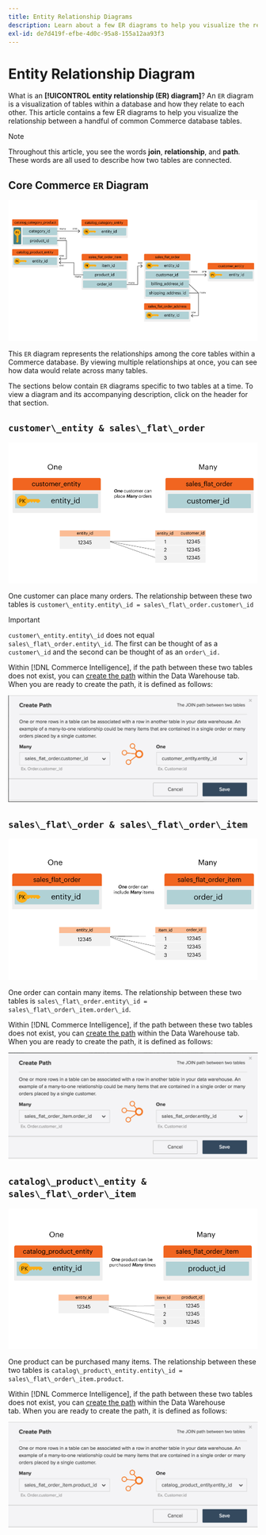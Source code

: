 ```yaml
---
title: Entity Relationship Diagrams
description: Learn about a few ER diagrams to help you visualize the relationship between a handful of common Commerce database tables.
exl-id: de7d419f-efbe-4d0c-95a8-155a12aa93f3
---
```

# Entity Relationship Diagram

What is an **[!UICONTROL entity relationship (ER) diagram]**? An `ER` diagram is a visualization of tables within a database and how they relate to each other. This article contains a few ER diagrams to help you visualize the relationship between a handful of common Commerce database tables.

>[!NOTE]
>
>Throughout this article, you see the words **join**, **relationship**, and **path**. These words are all used to describe how two tables are connected.

## Core Commerce `ER` Diagram

![4_DB_Chart](../../assets/4_DB_Chart.png)

This `ER` diagram represents the relationships among the core tables within a Commerce database. By viewing multiple relationships at once, you can see how data would relate across many tables.

The sections below contain `ER` diagrams specific to two tables at a time. To view a diagram and its accompanying description, click on the header for that section.

## `customer\_entity & sales\_flat\_order`

![One Customer Many Orders](../../assets/2_OneCustomerManyOrders.png)

One customer can place many orders. The relationship between these two tables is `customer\_entity.entity\_id = sales\_flat\_order.customer\_id`

>[!IMPORTANT]
>
>`customer\_entity.entity\_id` does not equal `sales\_flat\_order.entity\_id`. The first can be thought of as a `customer\_id` and the second can be thought of as an `order\_id.` 

Within [!DNL Commerce Intelligence], if the path between these two tables does not exist, you can [create the path](../data-warehouse-mgr/create-paths-calc-columns.md) within the Data Warehouse tab. When you are ready to create the path, it is defined as follows:

![](../../assets/SFO___CE_path.png)

## `sales\_flat\_order & sales\_flat\_order\_item`

![1_OneOrderManyItems](../../assets/1_OneOrderManyItems.png)

One order can contain many items. The relationship between these two tables is `sales\_flat\_order.entity\_id = sales\_flat\_order\_item.order\_id`.

Within [!DNL Commerce Intelligence], if the path between these two tables does not exist, you can [create the path](../data-warehouse-mgr/create-paths-calc-columns.md) within the Data Warehouse tab. When you are ready to create the path, it is defined as follows:

![](../../assets/SFOI___SFO_path.png)

## `catalog\_product\_entity & sales\_flat\_order\_item`

![3_OneProductManyTimes](../../assets/3_OneProductManyTimes.png)

One product can be purchased many items. The relationship between these two tables is `catalog\_product\_entity.entity\_id = sales\_flat\_order\_item.product`.

Within [!DNL Commerce Intelligence], if the path between these two tables does not exist, you can [create the path](../data-warehouse-mgr/create-paths-calc-columns.md) within the Data Warehouse tab. When you are ready to create the path, it is defined as follows:

![](../../assets/SFOI___CPE_path.png)
